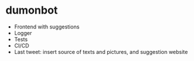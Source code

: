 # dumonbot
- Frontend with suggestions
- Logger
- Tests
- CI/CD
- Last tweet: insert source of texts and pictures, and suggestion website

